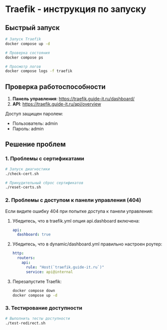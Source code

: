 # Traefik - инструкция по запуску

## Быстрый запуск

```bash
# Запуск Traefik
docker compose up -d

# Проверка состояния
docker compose ps

# Просмотр логов
docker compose logs -f traefik
```

## Проверка работоспособности

1. **Панель управления**: https://traefik.guide-it.ru/dashboard/
2. **API**: https://traefik.guide-it.ru/api/overview

Доступ защищен паролем:
- Пользователь: admin
- Пароль: admin

## Решение проблем

### 1. Проблемы с сертификатами

```bash
# Запуск диагностики
./check-cert.sh

# Принудительный сброс сертификатов
./reset-certs.sh
```

### 2. Проблемы с доступом к панели управления (404)

Если видите ошибку 404 при попытке доступа к панели управления:

1. Убедитесь, что в traefik.yml опция api.dashboard включена:
   ```yaml
   api:
     dashboard: true
   ```

2. Убедитесь, что в dynamic/dashboard.yml правильно настроен роутер:
   ```yaml
   http:
     routers:
       api:
         rule: "Host(`traefik.guide-it.ru`)"
         service: api@internal
   ```

3. Перезапустите Traefik:
   ```bash
   docker compose down
   docker compose up -d
   ```

### 3. Тестирование доступности

```bash
# Выполнить тесты доступности
./test-redirect.sh
``` 